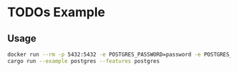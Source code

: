 # TODOs Example

## Usage

```sh
docker run --rm -p 5432:5432 -e POSTGRES_PASSWORD=password -e POSTGRES_DB=examples postgres
cargo run --example postgres --features postgres
```
